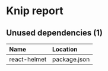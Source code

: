 # Knip report

## Unused dependencies (1)

| Name         | Location     |
|:-------------|:-------------|
| react-helmet | package.json |

